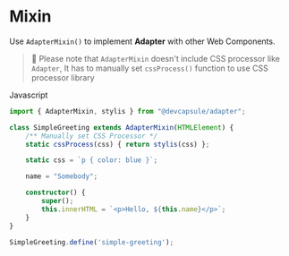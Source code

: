 # Mixin

Use `AdapterMixin()` to implement **Adapter** with other Web Components.

<el-blockquote>

> 📍 Please note that `AdapterMixin` doesn't include CSS processor like `Adapter`,
> It has to manually set `cssProcess()` function to use CSS processor library

</el-blockquote>

<el-code-block>
<div el="bar-top-left">Javascript</div>

```ts
import { AdapterMixin, stylis } from "@devcapsule/adapter";

class SimpleGreeting extends AdapterMixin(HTMLElement) {
    /** Manually set CSS Processor */
    static cssProcess(css) { return stylis(css) };

    static css = `p { color: blue }`;

    name = "Somebody";

    constructor() {
        super();
        this.innerHTML = `<p>Hello, ${this.name}</p>`;
    }
}

SimpleGreeting.define('simple-greeting');
```

</el-code-block>
